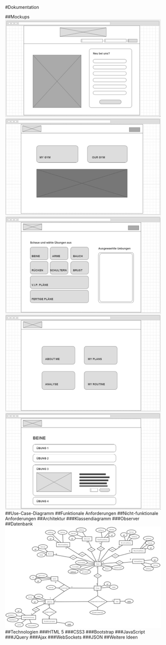 #Dokumentation





##Mockups
![GitHub login](mockups/login.jpg)
![GitHub home](mockups/home.jpg)
![GitHub ourgym](mockups/ourgym.jpg)
![GitHub mygym](mockups/mygym.jpg)
![GitHub uebungen](mockups/uebungen.jpg)
##Use-Case-Diagramm
##Funktionale Anforderungen
##Nicht-funktionale Anforderungen
##Architektur
###Klassendiagramm
###Observer
##Datenbank
![GitHub atGymDB](atGymDB.jpg)
##Technologien
###HTML 5
###CSS3
###Bootstrap
###JavaScript
###JQuery
###Ajax
###WebSockets
###JSON
##Weitere Ideen